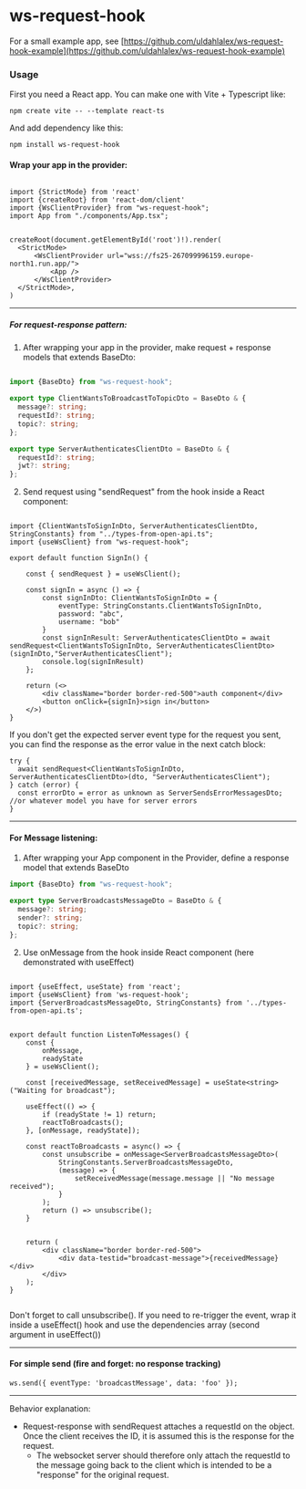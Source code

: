 # ws-request-hook

For a small example app, see [https://github.com/uldahlalex/ws-request-hook-example](https://github.com/uldahlalex/ws-request-hook-example)

### Usage

First you need a React app. You can make one with Vite + Typescript like:

```
npm create vite -- --template react-ts
```

And add dependency like this:

```
npm install ws-request-hook
```


#### Wrap your app in the provider:

```tsx

import {StrictMode} from 'react'
import {createRoot} from 'react-dom/client'
import {WsClientProvider} from "ws-request-hook";
import App from "./components/App.tsx";


createRoot(document.getElementById('root')!).render(
  <StrictMode>
      <WsClientProvider url="wss://fs25-267099996159.europe-north1.run.app/">
          <App />
      </WsClientProvider>
  </StrictMode>,
)

```
____

##### For request-response pattern:

1) After wrapping your app in the provider, make request + response models that extends BaseDto:

```ts

import {BaseDto} from "ws-request-hook";

export type ClientWantsToBroadcastToTopicDto = BaseDto & {
  message?: string;
  requestId?: string;
  topic?: string;
};

export type ServerAuthenticatesClientDto = BaseDto & {
  requestId?: string;
  jwt?: string;
};

```

2) Send request using "sendRequest" from the hook inside a React component:

```tsx

import {ClientWantsToSignInDto, ServerAuthenticatesClientDto, StringConstants} from "../types-from-open-api.ts";
import {useWsClient} from "ws-request-hook";

export default function SignIn() {

    const { sendRequest } = useWsClient();

    const signIn = async () => {
        const signInDto: ClientWantsToSignInDto = {
            eventType: StringConstants.ClientWantsToSignInDto,
            password: "abc",
            username: "bob"
        }
        const signInResult: ServerAuthenticatesClientDto = await sendRequest<ClientWantsToSignInDto, ServerAuthenticatesClientDto>(signInDto,"ServerAuthenticatesClient");
        console.log(signInResult)
    };

    return (<>
        <div className="border border-red-500">auth component</div>
        <button onClick={signIn}>sign in</button>
    </>)
}
```

If you don't get the expected server event type for the request you sent, you can find the response as the error value in the next catch block:

```tsx
try {
  await sendRequest<ClientWantsToSignInDto, ServerAuthenticatesClientDto>(dto, "ServerAuthenticatesClient");
} catch (error) {
  const errorDto = error as unknown as ServerSendsErrorMessagesDto; //or whatever model you have for server errors
}
```

____
#### For Message listening:

1) After wrapping your App component in the Provider, define a response model that extends BaseDto

```ts
import {BaseDto} from "ws-request-hook";

export type ServerBroadcastsMessageDto = BaseDto & {
  message?: string;
  sender?: string;
  topic?: string;
};
```


2) Use onMessage from the hook inside React component (here demonstrated with useEffect)

```tsx

import {useEffect, useState} from 'react';
import {useWsClient} from 'ws-request-hook';
import {ServerBroadcastsMessageDto, StringConstants} from '../types-from-open-api.ts';


export default function ListenToMessages() {
    const {
        onMessage,
        readyState
    } = useWsClient();

    const [receivedMessage, setReceivedMessage] = useState<string>("Waiting for broadcast");

    useEffect(() => {
        if (readyState != 1) return;
        reactToBroadcasts();
    }, [onMessage, readyState]);

    const reactToBroadcasts = async() => {
        const unsubscribe = onMessage<ServerBroadcastsMessageDto>(
            StringConstants.ServerBroadcastsMessageDto,
            (message) => {
                setReceivedMessage(message.message || "No message received");
            }
        );
        return () => unsubscribe();
    }


    return (
        <div className="border border-red-500">
            <div data-testid="broadcast-message">{receivedMessage}</div>
        </div>
    );
}


```

Don't forget to call unsubscribe(). If you need to re-trigger the event, wrap it inside a useEffect() hook and use the dependencies array (second argument in useEffect())
_____
#### For simple send (fire and forget: no response tracking)


```tsx
ws.send({ eventType: 'broadcastMessage', data: 'foo' });

```
_____


Behavior explanation:
- Request-response with sendRequest attaches a requestId on the object. Once the client receives the ID, it is assumed this is the response for the request.
  - The websocket server should therefore only attach the requestId to the message going back to the client which is intended to be a "response" for the original request.

